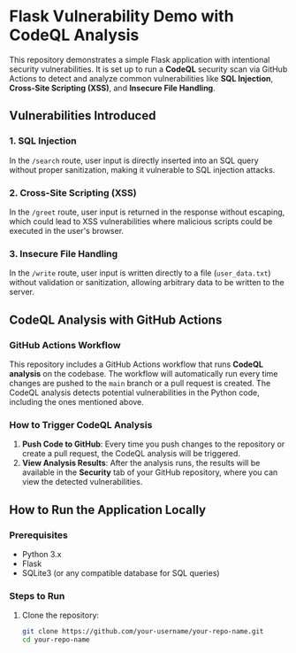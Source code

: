 # Flask Vulnerability Demo with CodeQL Analysis

This repository demonstrates a simple Flask application with intentional security vulnerabilities. It is set up to run a **CodeQL** security scan via GitHub Actions to detect and analyze common vulnerabilities like **SQL Injection**, **Cross-Site Scripting (XSS)**, and **Insecure File Handling**.

## Vulnerabilities Introduced

### 1. **SQL Injection**
In the `/search` route, user input is directly inserted into an SQL query without proper sanitization, making it vulnerable to SQL injection attacks.

### 2. **Cross-Site Scripting (XSS)**
In the `/greet` route, user input is returned in the response without escaping, which could lead to XSS vulnerabilities where malicious scripts could be executed in the user's browser.

### 3. **Insecure File Handling**
In the `/write` route, user input is written directly to a file (`user_data.txt`) without validation or sanitization, allowing arbitrary data to be written to the server.

## CodeQL Analysis with GitHub Actions

### GitHub Actions Workflow

This repository includes a GitHub Actions workflow that runs **CodeQL analysis** on the codebase. The workflow will automatically run every time changes are pushed to the `main` branch or a pull request is created. The CodeQL analysis detects potential vulnerabilities in the Python code, including the ones mentioned above.

### How to Trigger CodeQL Analysis

1. **Push Code to GitHub**: Every time you push changes to the repository or create a pull request, the CodeQL analysis will be triggered.
2. **View Analysis Results**: After the analysis runs, the results will be available in the **Security** tab of your GitHub repository, where you can view the detected vulnerabilities.

## How to Run the Application Locally

### Prerequisites

- Python 3.x
- Flask
- SQLite3 (or any compatible database for SQL queries)

### Steps to Run

1. Clone the repository:
   ```bash
   git clone https://github.com/your-username/your-repo-name.git
   cd your-repo-name
